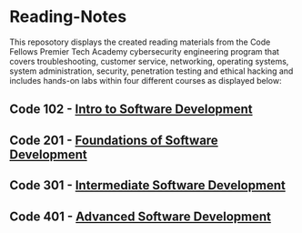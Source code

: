 # Reading-Notes

This reposotory displays the created reading materials from the Code Fellows Premier Tech Academy cybersecurity engineering program that covers troubleshooting, customer service, networking, operating systems, system administration, security, penetration testing and ethical hacking and includes hands-on labs within four different courses as displayed below:

## Code 102 - [Intro to Software Development](https://github.com/nsiramarco/Code-Fellows-Reading-102/wiki)
## Code 201 - [Foundations of Software Development](https://github.com/nsiramarco/Code-Fellows-Reading-201/wiki)
## Code 301 - [Intermediate Software Development](https://github.com/nsiramarco/Code-Fellows-Reading-301)
## Code 401 - [Advanced Software Development](https://github.com/nsiramarco/Code-Fellows-Reading-401/wiki)
